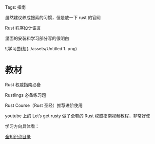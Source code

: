 Tags: 指南

虽然建议养成搜索的习惯，但是放一下 rust 的官网

[Rust 程序设计语言](https://www.rust-lang.org/zh-CN/)

里面的安装和学习部分写的很明白

<!-- ![[Untitled 1.png]] -->
![学习曲线](../assets/Untitled 1. png)

# 教材

Rust 权威指南必备

Rustlings 必备练习题

Rust Course（Rust 圣经）推荐进阶使用

youtube 上的 Let’s get rusty 做了全套的 Rust 权威指南视频教程，非常好使

学习方向具体看：

[全知识点目录](./全知识点目录.md)